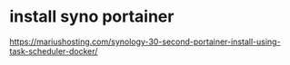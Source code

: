 # install syno portainer

https://mariushosting.com/synology-30-second-portainer-install-using-task-scheduler-docker/
